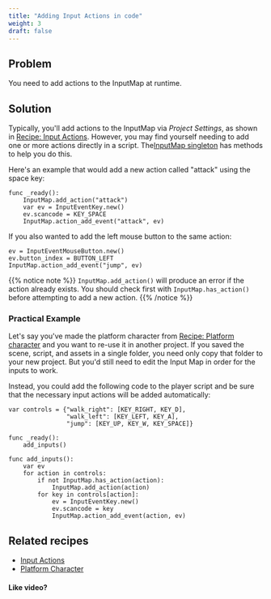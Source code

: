 ```yaml
---
title: "Adding Input Actions in code"
weight: 3
draft: false
---
```


## Problem

You need to add actions to the InputMap at runtime.

## Solution

Typically, you'll add actions to the InputMap via _Project Settings_, as shown in [Recipe: Input Actions](/godot_recipes/input/input_actions/). However, you may find yourself needing to add one or more actions directly in a script. The[InputMap singleton](https://docs.godotengine.org/en/latest/classes/class_inputmap.html) has methods to help you do this.

Here's an example that would add a new action called "attack" using the space key:

```gdscript
func _ready():
    InputMap.add_action("attack")
    var ev = InputEventKey.new()
    ev.scancode = KEY_SPACE
    InputMap.action_add_event("attack", ev)
```

If you also wanted to add the left mouse button to the same action:

```gdscript
ev = InputEventMouseButton.new()
ev.button_index = BUTTON_LEFT
InputMap.action_add_event("jump", ev)
```

{{% notice note %}}
`InputMap.add_action()` will produce an error if the action already exists. You should check first with `InputMap.has_action()` before attempting to add a new action.
{{% /notice %}}

### Practical Example

Let's say you've made the platform character from [Recipe: Platform character](/godot_recipes/2d/platform_character/) and you want to re-use it in another project. If you saved the scene, script, and assets in a single folder, you need only copy that folder to your new project. But you'd still need to edit the Input Map in order for the inputs to work.

Instead, you could add the following code to the player script and be sure that the necessary input actions will be added automatically:

```gdscript
var controls = {"walk_right": [KEY_RIGHT, KEY_D],
                "walk_left": [KEY_LEFT, KEY_A],
                "jump": [KEY_UP, KEY_W, KEY_SPACE]}

func _ready():
    add_inputs()

func add_inputs():
    var ev
    for action in controls:
        if not InputMap.has_action(action):
            InputMap.add_action(action)
        for key in controls[action]:
            ev = InputEventKey.new()
            ev.scancode = key
            InputMap.action_add_event(action, ev)
```

## Related recipes

- [Input Actions](/godot_recipes/input/input_actions/)
- [Platform Character](/godot_recipes/2d/platform_character/)

#### Like video?

